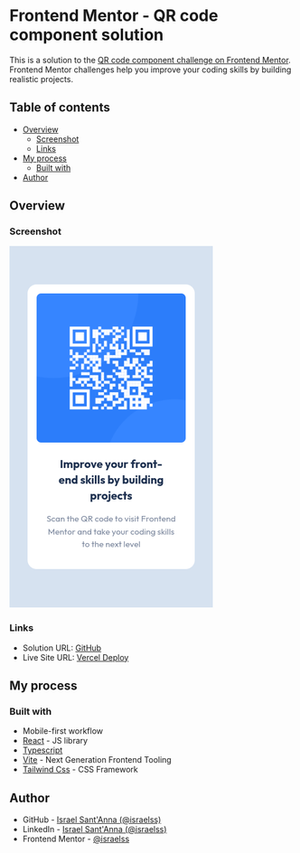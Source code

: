 # Frontend Mentor - QR code component solution

This is a solution to the [QR code component challenge on Frontend Mentor](https://www.frontendmentor.io/challenges/qr-code-component-iux_sIO_H). Frontend Mentor challenges help you improve your coding skills by building realistic projects.

## Table of contents

- [Overview](#overview)
  - [Screenshot](#screenshot)
  - [Links](#links)
- [My process](#my-process)
  - [Built with](#built-with)
- [Author](#author)

## Overview

### Screenshot

![Screenshot](./screenshots/qr-code-component.webp)

### Links

- Solution URL: [GitHub](https://github.com/israelss/qr-code-component)
- Live Site URL: [Vercel Deploy](https://qr-code-component-israelss.vercel.app/)

## My process

### Built with

- Mobile-first workflow
- [React](https://reactjs.org/) - JS library
- [Typescript](https://www.typescriptlang.org/)
- [Vite](https://vitejs.dev/) - Next Generation Frontend Tooling
- [Tailwind Css](https://tailwindcss.com/) - CSS Framework

## Author

- GitHub - [Israel Sant'Anna (@israelss)](https://github.com/israelss)
- LinkedIn - [Israel Sant'Anna (@israelss)](https://www.linkedin.com/in/israelss/)
- Frontend Mentor - [@israelss](https://www.frontendmentor.io/profile/israelss)